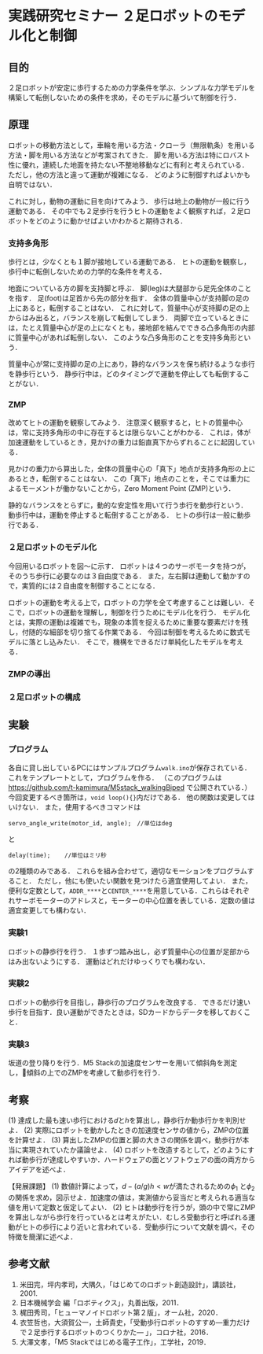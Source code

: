 # 実践研究セミナー ２足ロボットのモデル化と制御

## 目的

２足ロボットが安定に歩行するための力学条件を学ぶ．シンプルな力学モデルを構築して転倒しないための条件を求め，そのモデルに基づいて制御を行う．

## 原理

ロボットの移動方法として，車輪を用いる方法・クローラ（無限軌条）を用いる方法・脚を用いる方法などが考案されてきた．
脚を用いる方法は特にロバスト性に優れ，連続した地面を持たない不整地移動などに有利と考えられている．
ただし，他の方法と違って運動が複雑になる．
どのように制御すればよいかも自明ではない．

これに対し，動物の運動に目を向けてみよう．
歩行は地上の動物が一般に行う運動である．
その中でも２足歩行を行うヒトの運動をよく観察すれば，２足ロボットをどのように動かせばよいかわかると期待される．

### 支持多角形

歩行とは，少なくとも１脚が接地している運動である．
ヒトの運動を観察し，歩行中に転倒しないための力学的な条件を考える．

地面についている方の脚を支持脚と呼ぶ．
脚(leg)は大腿部から足先全体のことを指す．
足(foot)は足首から先の部分を指す．
全体の質量中心が支持脚の足の上にあると，転倒することはない．
これに対して，質量中心が支持脚の足の上からはみ出ると，バランスを崩して転倒してしまう．
両脚で立っているときには，たとえ質量中心が足の上になくとも，接地部を結んでできる凸多角形の内部に質量中心があれば転倒しない．
このような凸多角形のことを支持多角形という．

質量中心が常に支持脚の足の上にあり，静的なバランスを保ち続けるような歩行を静歩行という．
静歩行中は，どのタイミングで運動を停止しても転倒することがない．

### ZMP

改めてヒトの運動を観察してみよう．
注意深く観察すると，ヒトの質量中心は，常に支持多角形の中に存在するとは限らないことがわかる．
これは，体が加速運動をしているとき，見かけの重力は鉛直真下からずれることに起因している．

見かけの重力から算出した，全体の質量中心の「真下」地点が支持多角形の上にあるとき，転倒することはない．
この「真下」地点のことを，そこでは重力によるモーメントが働かないことから，Zero Moment Point (ZMP)という．

静的なバランスをとらずに，動的な安定性を用いて行う歩行を動歩行という．
動歩行中は，運動を停止すると転倒することがある．
ヒトの歩行は一般に動歩行である．


### ２足ロボットのモデル化

今回用いるロボットを図〜に示す．
ロボットは４つのサーボモータを持つが，そのうち歩行に必要なのは３自由度である．
また，左右脚は連動して動かすので，実質的には２自由度を制御することになる．

ロボットの運動を考える上で，ロボットの力学を全て考慮することは難しい．そこで，ロボットの運動を理解し，制御を行うためにモデル化を行う．
モデル化とは，実際の運動は複雑でも，現象の本質を捉えるために重要な要素だけを残し，付随的な細部を切り捨てる作業である．
今回は制御を考えるために数式モデルに落とし込みたい．
そこで，機構をできるだけ単純化したモデルを考える．


### ZMPの導出


### ２足ロボットの構成


## 実験

### プログラム

各自に貸し出しているPCにはサンプルプログラム`walk.ino`が保存されている．これをテンプレートとして，プログラムを作る．
（このプログラムは https://github.com/t-kamimura/M5stack_walkingBiped で公開されている．）
今回変更するべき箇所は，`void loop(){}`内だけである．
他の関数は変更してはいけない．
また，使用するべきコマンドは
```
servo_angle_write(motor_id, angle);　//単位はdeg
```
と
```
delay(time);	//単位はミリ秒
```
の2種類のみである．
これらを組み合わせて，適切なモーションをプログラムすること．
ただし，他にも使いたい関数を見つけたら適宜使用してよい．
また，便利な定数として，`ADDR_****`と`CENTER_****`を用意している．これらはそれぞれサーボモーターのアドレスと，モーターの中心位置を表している．定数の値は適宜変更しても構わない．


### 実験1

ロボットの静歩行を行う．
１歩ずつ踏み出し，必ず質量中心の位置が足部からはみ出ないようにする．
運動はどれだけゆっくりでも構わない．

### 実験2

ロボットの動歩行を目指し，静歩行のプログラムを改良する．
できるだけ速い歩行を目指す．良い運動ができたときは，SDカードからデータを移しておくこと．

### 実験3

坂道の登り降りを行う．M5 Stackの加速度センサーを用いて傾斜角を測定し，傾斜の上でのZMPを考慮して動歩行を行う．

## 考察

(1) 達成した最も速い歩行における𝑑とℎを算出し，静歩行か動歩行かを判別せよ．
(2) 実際にロボットを動かしたときの加速度センサの値から，ZMPの位置を計算せよ．
(3) 算出したZMPの位置と脚の大きさの関係を調べ，動歩行が本当に実現されていたか議論せよ．
(4) ロボットを改造するとして，どのようにすれば動歩行が達成しやすいか．ハードウェアの面とソフトウェアの面の両方からアイデアを述べよ．

【発展課題】
(1) 数値計算によって，$d−(a/g)h<w$が満たされるための$\phi_1$ と$\phi_2$の関係を求め，図示せよ．加速度の値は，実測値から妥当だと考えられる適当な値を用いて定数と仮定してよい．
(2) ヒトは動歩行を行うが，頭の中で常にZMPを算出しながら歩行を行っているとは考えがたい．むしろ受動歩行と呼ばれる運動がヒトの歩行により近いと言われている．受動歩行について文献を調べ，その特徴を簡潔に述べよ．


## 参考文献

1. 米田完，坪内孝司，大隅久，「はじめてのロボット創造設計」，講談社，2001.
2. 日本機械学会 編「ロボティクス」，丸善出版，2011．
3. 梶田秀司，「ヒューマノイドロボット第２版」，オーム社，2020．
4. 衣笠哲也，大須賀公一，土師貴史，「受動歩行ロボットのすすめ―重力だけで２足歩行するロボットのつくりかた― 」，コロナ社，2016．
5. 大澤文孝，「M5 Stackではじめる電子工作」，工学社，2019．
